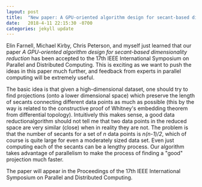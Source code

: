 ```yaml
---
layout: post
title:  "New paper: A GPU-oriented algorithm design for secant-based dimensionality reduction"
date:   2018-4-11 22:15:30 -0700
categories: jekyll update
---
```


Elin Farnell, Michael Kirby, Chris Peterson, and myself just learned that our paper *A GPU-oriented algorithm design for secant-based dimensionality reduction* has been accepted to the 17th IEEE International Symposium on Parallel and Distributed Computing. This is exciting as we want to push the ideas in this paper much further, and feedback from experts in parallel computing will be extremely useful. 

The basic idea is that given a high-dimensional dataset, one should try to find projections (onto a lower dimensional space) which preserve the length of secants connecting different data points as much as possible (this by the way is related to the constructive proof of Whitney's embedding theorem from differential topology). Intuitively this makes sense, a good data reductionalgorithm should not tell me that two data points in the reduced space are very similar (close) when in reality they are not. The problem is that the number of secants for a set of *n* data points is *n(n-1)/2*, which of course is quite large for even a moderately sized data set. Even just computing each of the secants can be a lengthy process. Our algorithm takes advantage of parallelism to make the process of finding a "good" projection much faster. 

The paper will appear in the Proceedings of the 17th IEEE International Symposium on Parallel and Distributed Computing.

